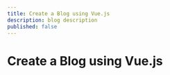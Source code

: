 ```yaml
---
title: Create a Blog using Vue.js
description: blog description
published: false
---
```


# Create a Blog using Vue.js
